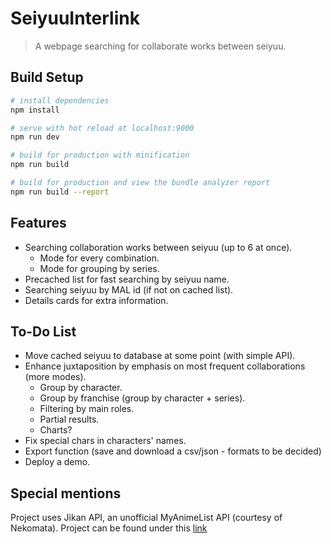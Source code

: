 # SeiyuuInterlink

> A webpage searching for collaborate works between seiyuu.

## Build Setup

``` bash
# install dependencies
npm install

# serve with hot reload at localhost:9000
npm run dev

# build for production with minification
npm run build

# build for production and view the bundle analyzer report
npm run build --report
```

## Features

* Searching collaboration works between seiyuu (up to 6 at once).
    * Mode for every combination.
    * Mode for grouping by series.
* Precached list for fast searching by seiyuu name.
* Searching seiyuu by MAL id (if not on cached list).
* Details cards for extra information.

## To-Do List

* Move cached seiyuu to database at some point (with simple API).
* Enhance juxtaposition by emphasis on most frequent collaborations (more modes).
    * Group by character.
    * Group by franchise (group by character + series).
    * Filtering by main roles.
    * Partial results.
    * Charts?
* Fix special chars in characters' names.
* Export function (save and download a csv/json - formats to be decided)
* Deploy a demo.

## Special mentions

Project uses Jikan API, an unofficial MyAnimeList API (courtesy of Nekomata). Project can be found under this [link](https://github.com/jikan-me/jikan/)